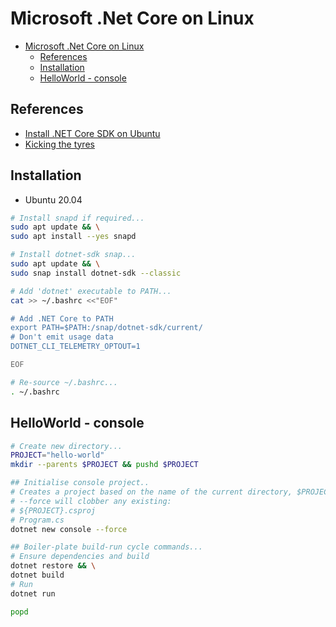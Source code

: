 # Microsoft .Net Core on Linux

- [Microsoft .Net Core on Linux](#microsoft-net-core-on-linux)
  - [References](#references)
  - [Installation](#installation)
  - [HelloWorld - console](#helloworld---console)

## References

- [Install .NET Core SDK on Ubuntu][2]
- [Kicking the tyres][1]

## Installation

- Ubuntu 20.04
  
```bash
# Install snapd if required...
sudo apt update && \
sudo apt install --yes snapd

# Install dotnet-sdk snap...
sudo apt update && \
sudo snap install dotnet-sdk --classic

# Add 'dotnet' executable to PATH...
cat >> ~/.bashrc <<"EOF"

# Add .NET Core to PATH
export PATH=$PATH:/snap/dotnet-sdk/current/
# Don't emit usage data
DOTNET_CLI_TELEMETRY_OPTOUT=1

EOF

# Re-source ~/.bashrc...
. ~/.bashrc

```

## HelloWorld - console

```bash
# Create new directory...
PROJECT="hello-world"
mkdir --parents $PROJECT && pushd $PROJECT

## Initialise console project..
# Creates a project based on the name of the current directory, $PROJECT
# --force will clobber any existing:
# ${PROJECT}.csproj
# Program.cs
dotnet new console --force

## Boiler-plate build-run cycle commands...
# Ensure dependencies and build
dotnet restore && \
dotnet build
# Run
dotnet run

popd

```


[1]: https://www.dotnetforall.com/creating-my-first-net-core-cli-project/
[2]: https://snapcraft.io/install/dotnet-sdk/ubuntu
